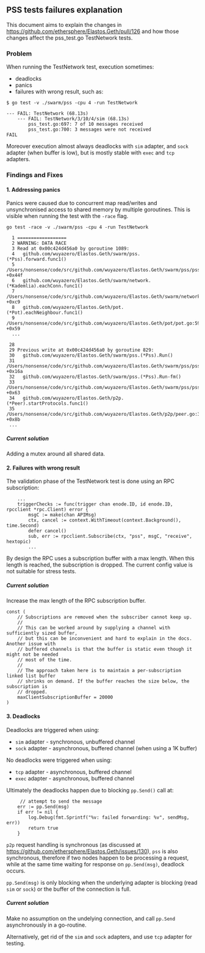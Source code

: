 ## PSS tests failures explanation

This document aims to explain the changes in https://github.com/ethersphere/Elastos.Geth/pull/126 and how those changes affect the pss_test.go TestNetwork tests.

### Problem

When running the TestNetwork test, execution sometimes:

* deadlocks
* panics
* failures with wrong result, such as:

```
$ go test -v ./swarm/pss -cpu 4 -run TestNetwork
```

```
--- FAIL: TestNetwork (68.13s)
    --- FAIL: TestNetwork/3/10/4/sim (68.13s)
        pss_test.go:697: 7 of 10 messages received
        pss_test.go:700: 3 messages were not received
FAIL
```

Moreover execution almost always deadlocks with `sim` adapter, and `sock` adapter (when buffer is low), but is mostly stable with `exec` and `tcp` adapters.

### Findings and Fixes

#### 1. Addressing panics

Panics were caused due to concurrent map read/writes and unsynchronised access to shared memory by multiple goroutines. This is visible when running the test with the `-race` flag.

```
go test -race -v ./swarm/pss -cpu 4 -run TestNetwork

  1 ==================
  2 WARNING: DATA RACE
  3 Read at 0x00c424d456a0 by goroutine 1089:
  4   github.com/wuyazero/Elastos.Geth/swarm/pss.(*Pss).forward.func1()
  5       /Users/nonsense/code/src/github.com/wuyazero/Elastos.Geth/swarm/pss/pss.go:654 +0x44f
  6   github.com/wuyazero/Elastos.Geth/swarm/network.(*Kademlia).eachConn.func1()
  7       /Users/nonsense/code/src/github.com/wuyazero/Elastos.Geth/swarm/network/kademlia.go:350 +0xc9
  8   github.com/wuyazero/Elastos.Geth/pot.(*Pot).eachNeighbour.func1()
  9       /Users/nonsense/code/src/github.com/wuyazero/Elastos.Geth/pot/pot.go:599 +0x59
  ...

 28
 29 Previous write at 0x00c424d456a0 by goroutine 829:
 30   github.com/wuyazero/Elastos.Geth/swarm/pss.(*Pss).Run()
 31       /Users/nonsense/code/src/github.com/wuyazero/Elastos.Geth/swarm/pss/pss.go:192 +0x16a
 32   github.com/wuyazero/Elastos.Geth/swarm/pss.(*Pss).Run-fm()
 33       /Users/nonsense/code/src/github.com/wuyazero/Elastos.Geth/swarm/pss/pss.go:185 +0x63
 34   github.com/wuyazero/Elastos.Geth/p2p.(*Peer).startProtocols.func1()
 35       /Users/nonsense/code/src/github.com/wuyazero/Elastos.Geth/p2p/peer.go:347 +0x8b
 ...
```

##### Current solution

Adding a mutex around all shared data.

#### 2. Failures with wrong result

The validation phase of the TestNetwork test is done using an RPC subscription:

```
    ...
	triggerChecks := func(trigger chan enode.ID, id enode.ID, rpcclient *rpc.Client) error {
		msgC := make(chan APIMsg)
		ctx, cancel := context.WithTimeout(context.Background(), time.Second)
		defer cancel()
		sub, err := rpcclient.Subscribe(ctx, "pss", msgC, "receive", hextopic)
		...
```

By design the RPC uses a subscription buffer with a max length. When this length is reached, the subscription is dropped. The current config value is not suitable for stress tests.

##### Current solution

Increase the max length of the RPC subscription buffer.

```
const (
	// Subscriptions are removed when the subscriber cannot keep up.
	//
	// This can be worked around by supplying a channel with sufficiently sized buffer,
	// but this can be inconvenient and hard to explain in the docs. Another issue with
	// buffered channels is that the buffer is static even though it might not be needed
	// most of the time.
	//
	// The approach taken here is to maintain a per-subscription linked list buffer
	// shrinks on demand. If the buffer reaches the size below, the subscription is
	// dropped.
	maxClientSubscriptionBuffer = 20000
)
```

#### 3. Deadlocks

Deadlocks are triggered when using:
* `sim` adapter - synchronous, unbuffered channel
* `sock` adapter - asynchronous, buffered channel (when using a 1K buffer)

No deadlocks were triggered when using:
* `tcp` adapter - asynchronous, buffered channel
* `exec` adapter - asynchronous, buffered channel

Ultimately the deadlocks happen due to blocking `pp.Send()` call at:

 		 // attempt to send the message
  		err := pp.Send(msg)
  		if err != nil {
  			log.Debug(fmt.Sprintf("%v: failed forwarding: %v", sendMsg, err))
  			return true
  		}

 `p2p` request handling is synchronous (as discussed at https://github.com/ethersphere/Elastos.Geth/issues/130), `pss` is also synchronous, therefore if two nodes happen to be processing a request, while at the same time waiting for response on `pp.Send(msg)`, deadlock occurs.
 
 `pp.Send(msg)` is only blocking when the underlying adapter is blocking (read `sim` or `sock`) or the buffer of the connection is full.
 
##### Current solution

Make no assumption on the undelying connection, and call `pp.Send` asynchronously in a go-routine.

Alternatively, get rid of the `sim` and `sock` adapters, and use `tcp` adapter for testing.
